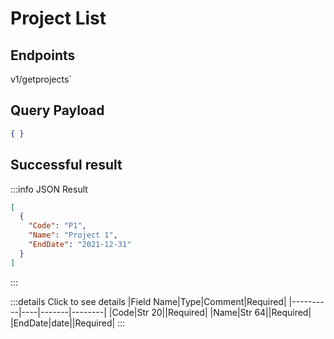 # Project List

## Endpoints

<!--@include: @/dist/md/api_url.md-->v1/getprojects`

## Query Payload

```json
{ }
```

## Successful result

:::info JSON Result
```json
[
  {
    "Code": "P1",
    "Name": "Project 1",
    "EndDate": "2021-12-31"
  }
]
```
:::

:::details Click to see details
|Field Name|Type|Comment|Required|
|----------|----|-------|--------|
|Code|Str 20||Required|
|Name|Str 64||Required|
|EndDate|date||Required|
:::
